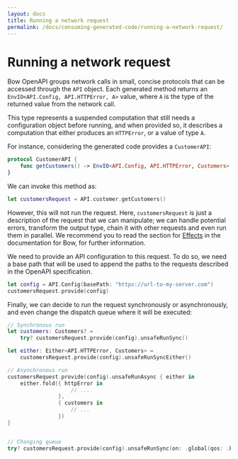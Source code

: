 ```yaml
---
layout: docs
title: Running a network request
permalink: /docs/consuming-generated-code/running-a-network-request/
---
```


# Running a network request

Bow OpenAPI groups network calls in small, concise protocols that can be accessed through the `API` object. Each generated method returns an `EnvIO<API.Config, API.HTTPError, A>` value, where `A` is the type of the returned value from the network call.
 
 This type represents a suspended computation that still needs a configuration object before running, and when provided so, it describes a computation that either produces an `HTTPError`, or a value of type `A`.
 
 For instance, considering the generated code provides a `CustomerAPI`:

```swift
protocol CustomerAPI {
    func getCustomers() -> EnvIO<API.Config, API.HTTPError, Customers>
}
```

 We can invoke this method as:

```swift
let customersRequest = API.customer.getCustomers()
```

 However, this will not run the request. Here, `customersRequest` is just a description of the request that we can manipulate; we can handle potential errors, transform the output type, chain it with other requests and even run them in parallel. We recommend you to read the section for [Effects](https://bow-swift.io/next/docs/effects/overview/) in the documentation for Bow, for further information.
 
 We need to provide an API configuration to this request. To do so, we need a base path that will be used to append the paths to the requests described in the OpenAPI specification.

```swift
let config = API.Config(basePath: "https://url-to-my-server.com")
customersRequest.provide(config)
```

 Finally, we can decide to run the request synchronously or asynchronously, and even change the dispatch queue where it will be executed:

```swift
// Synchronous run
let customers: Customers? =
    try? customersRequest.provide(config).unsafeRunSync()

let either: Either<API.HTTPError, Customers> =
    customersRequest.provide(config).unsafeRunSyncEither()

// Asynchronous run
customersRequest.provide(config).unsafeRunAsync { either in
    either.fold({ httpError in
                    // ...
                },
                { customers in
                    // ...
                })
}


// Changing queue
try? customersRequest.provide(config).unsafeRunSync(on: .global(qos: .background))
```
